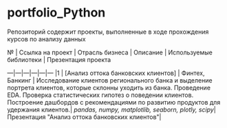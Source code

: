 # portfolio_Python
Репозиторий содержит проекты, выполненные в ходе прохождения курсов по анализу данных

№ | Ссылка на проект | Отрасль бизнеса | Описание | Используемые библиотеки | Презентация проекта

—|—|—|—|—|— 
|1 | [Анализ оттока банковских клиентов] |
Финтех, Банкинг | Исследование клиентов регионального банка и выделение портрета клиентов, которые склонны уходить из банка. Проведение EDA. Проверка статистических гипотез о поведении клиентов. Построение дашбордов с рекомендациями по развитию продуктов для удержания клиентов.|
*pandas, numpy, matplotlib, seaborn, plotly, scipy*|Презентация "Анализ оттока банковских клиентов"|

